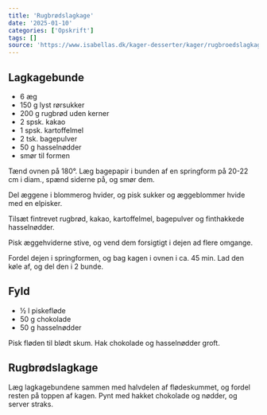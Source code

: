 ```yaml
---
title: 'Rugbrødslagkage'
date: '2025-01-10'
categories: ['Opskrift']
tags: []
source: 'https://www.isabellas.dk/kager-desserter/kager/rugbroedslagkage-med-floedeskum-og-chokolade>'
---
```


## Lagkagebunde

* 6 æg
* 150 g lyst rørsukker
* 200 g rugbrød uden kerner
* 2 spsk. kakao
* 1 spsk. kartoffelmel
* 2 tsk. bagepulver
* 50 g hasselnødder
* smør til formen

Tænd ovnen på 180°. Læg bagepapir i bunden af en springform på 20-22 cm i diam., spænd siderne på, og smør dem.

Del æggene i blommerog hvider, og pisk sukker og æggeblommer hvide med en elpisker.

Tilsæt fintrevet rugbrød, kakao, kartoffelmel, bagepulver og finthakkede hasselnødder.

Pisk æggehviderne stive, og vend dem forsigtigt i dejen ad flere omgange.

Fordel dejen i springformen, og bag kagen i ovnen i ca. 45 min. Lad den køle af, og del den i 2 bunde.

## Fyld

* ½ l piskefløde
* 50 g chokolade
* 50 g hasselnødder

Pisk fløden til blødt skum. Hak chokolade og hasselnødder groft.

## Rugbrødslagkage

Læg lagkagebundene sammen med halvdelen af flødeskummet, og fordel resten på toppen af kagen. Pynt med hakket chokolade
og nødder, og server straks.
